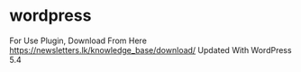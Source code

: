 # wordpress
For Use Plugin, Download From Here https://newsletters.lk/knowledge_base/download/
Updated With WordPress 5.4
